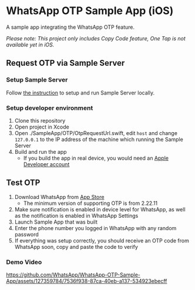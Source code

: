 # WhatsApp OTP Sample App (iOS)

A sample app integrating the WhatsApp OTP feature. 

*Please note: This project only includes Copy Code feature, One Tap is not available yet in iOS.*

## Request OTP via Sample Server

### Setup Sample Server
Follow [the instruction](https://github.com/WhatsApp/WhatsApp-OTP-Sample-App/blob/main/Server/README.md) to setup and run Sample Server locally.

### Setup developer environment
1. Clone this repository
2. Open project in Xcode
3. Open ./SampleApp/OTP/OtpRequestUrl.swift, edit `host` and change `127.0.0.1` to the IP address of the machine which running the Sample Server
4. Build and run the app
    - If you build the app in real device, you would need an [Apple Developer account](https://developer.apple.com/)

## Test OTP
1. Download WhatsApp from [App Store](https://apps.apple.com/us/app/whatsapp-messenger/id310633997)
    - The minimum version of supporting OTP is from 2.22.11
2. Make sure notification is enabled in device level for WhatsApp, as well as the notification is enabled in WhatsApp Settings
2. Launch Sample App that was built
3. Enter the phone number you logged in WhatsApp with any random password
4. If everything was setup correctly, you should receive an OTP code from WhatsApp soon, copy and paste the code to verify

### Demo Video
https://github.com/WhatsApp/WhatsApp-OTP-Sample-App/assets/127359784/7536f938-87ca-40eb-a137-534923ebecff

